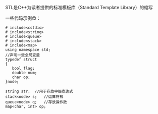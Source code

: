 STL是C++为读者提供的标准模板库（Standard Template Library）的缩写

一些代码示例😋：
```
# include<cstdio>
# include<string>
# include<queue>
# include<stack>
# include<map>
using namespace std;
//声明一些全局变量
typedef struct
{
   bool flag;
   double num;
   char op;
}node;

string str;  //用于存放中缀表达式
stack<node> s;   //运算符栈
queue<node> q;   //存放操作数
map<char, int> op; 

```